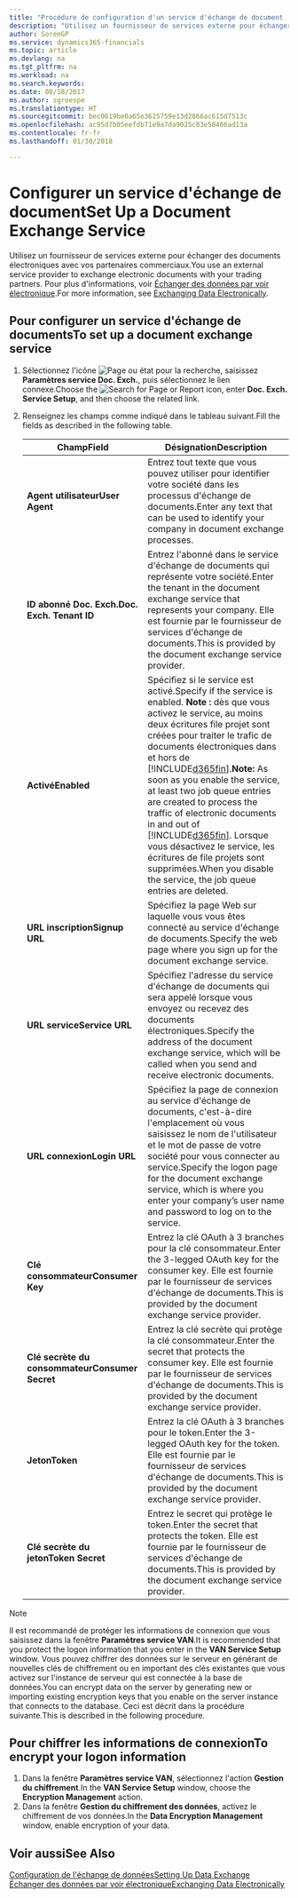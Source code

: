 ```yaml
---
title: "Procédure de configuration d'un service d'échange de document | Microsoft Docs"
description: "Utilisez un fournisseur de services externe pour échanger des documents électroniques avec vos partenaires commerciaux."
author: SorenGP
ms.service: dynamics365-financials
ms.topic: article
ms.devlang: na
ms.tgt_pltfrm: na
ms.workload: na
ms.search.keywords: 
ms.date: 08/18/2017
ms.author: sgroespe
ms.translationtype: HT
ms.sourcegitcommit: bec0619be0a65e3625759e13d2866ac615d7513c
ms.openlocfilehash: ac95d7b05eefdb71e9a7da9025c83e50466ad13a
ms.contentlocale: fr-fr
ms.lasthandoff: 01/30/2018

---
```

# <a name="set-up-a-document-exchange-service"></a><span data-ttu-id="44161-103">Configurer un service d'échange de document</span><span class="sxs-lookup"><span data-stu-id="44161-103">Set Up a Document Exchange Service</span></span>
<span data-ttu-id="44161-104">Utilisez un fournisseur de services externe pour échanger des documents électroniques avec vos partenaires commerciaux.</span><span class="sxs-lookup"><span data-stu-id="44161-104">You use an external service provider to exchange electronic documents with your trading partners.</span></span> <span data-ttu-id="44161-105">Pour plus d'informations, voir [Échanger des données par voir électronique](across-data-exchange.md).</span><span class="sxs-lookup"><span data-stu-id="44161-105">For more information, see [Exchanging Data Electronically](across-data-exchange.md).</span></span>  

## <a name="to-set-up-a-document-exchange-service"></a><span data-ttu-id="44161-106">Pour configurer un service d'échange de documents</span><span class="sxs-lookup"><span data-stu-id="44161-106">To set up a document exchange service</span></span>  
1. <span data-ttu-id="44161-107">Sélectionnez l'icône ![Page ou état pour la recherche](media/ui-search/search_small.png "icône Page ou état pour la recherche"), saisissez **Paramètres service Doc. Exch.**, puis sélectionnez le lien connexe.</span><span class="sxs-lookup"><span data-stu-id="44161-107">Choose the ![Search for Page or Report](media/ui-search/search_small.png "Search for Page or Report icon") icon, enter **Doc. Exch. Service Setup**, and then choose the related link.</span></span>  
2. <span data-ttu-id="44161-108">Renseignez les champs comme indiqué dans le tableau suivant.</span><span class="sxs-lookup"><span data-stu-id="44161-108">Fill the fields as described in the following table.</span></span>  

    |<span data-ttu-id="44161-109">Champ</span><span class="sxs-lookup"><span data-stu-id="44161-109">Field</span></span>|<span data-ttu-id="44161-110">Désignation</span><span class="sxs-lookup"><span data-stu-id="44161-110">Description</span></span>|  
    |---------------------------------|---------------------------------------|  
    |<span data-ttu-id="44161-111">**Agent utilisateur**</span><span class="sxs-lookup"><span data-stu-id="44161-111">**User Agent**</span></span>|<span data-ttu-id="44161-112">Entrez tout texte que vous pouvez utiliser pour identifier votre société dans les processus d'échange de documents.</span><span class="sxs-lookup"><span data-stu-id="44161-112">Enter any text that can be used to identify your company in document exchange processes.</span></span>|  
    |<span data-ttu-id="44161-113">**ID abonné Doc. Exch.**</span><span class="sxs-lookup"><span data-stu-id="44161-113">**Doc. Exch. Tenant ID**</span></span>|<span data-ttu-id="44161-114">Entrez l'abonné dans le service d'échange de documents qui représente votre société.</span><span class="sxs-lookup"><span data-stu-id="44161-114">Enter the tenant in the document exchange service that represents your company.</span></span> <span data-ttu-id="44161-115">Elle est fournie par le fournisseur de services d'échange de documents.</span><span class="sxs-lookup"><span data-stu-id="44161-115">This is provided by the document exchange service provider.</span></span>|  
    |<span data-ttu-id="44161-116">**Activé**</span><span class="sxs-lookup"><span data-stu-id="44161-116">**Enabled**</span></span>|<span data-ttu-id="44161-117">Spécifiez si le service est activé.</span><span class="sxs-lookup"><span data-stu-id="44161-117">Specify if the service is enabled.</span></span> <span data-ttu-id="44161-118">**Note :** dès que vous activez le service, au moins deux écritures file projet sont créées pour traiter le trafic de documents électroniques dans et hors de [!INCLUDE[d365fin](includes/d365fin_md.md)].</span><span class="sxs-lookup"><span data-stu-id="44161-118">**Note:**  As soon as you enable the service, at least two job queue entries are created to process the traffic of electronic documents in and out of [!INCLUDE[d365fin](includes/d365fin_md.md)].</span></span> <span data-ttu-id="44161-119">Lorsque vous désactivez le service, les écritures de file projets sont supprimées.</span><span class="sxs-lookup"><span data-stu-id="44161-119">When you disable the service, the job queue entries are deleted.</span></span>|  
    |<span data-ttu-id="44161-120">**URL inscription**</span><span class="sxs-lookup"><span data-stu-id="44161-120">**Signup URL**</span></span>|<span data-ttu-id="44161-121">Spécifiez la page Web sur laquelle vous vous êtes connecté au service d'échange de documents.</span><span class="sxs-lookup"><span data-stu-id="44161-121">Specify the web page where you sign up for the document exchange service.</span></span>|  
    |<span data-ttu-id="44161-122">**URL service**</span><span class="sxs-lookup"><span data-stu-id="44161-122">**Service URL**</span></span>|<span data-ttu-id="44161-123">Spécifiez l'adresse du service d'échange de documents qui sera appelé lorsque vous envoyez ou recevez des documents électroniques.</span><span class="sxs-lookup"><span data-stu-id="44161-123">Specify the address of the document exchange service, which will be called when you send and receive electronic documents.</span></span>|  
    |<span data-ttu-id="44161-124">**URL connexion**</span><span class="sxs-lookup"><span data-stu-id="44161-124">**Login URL**</span></span>|<span data-ttu-id="44161-125">Spécifiez la page de connexion au service d'échange de documents, c'est-à-dire l'emplacement où vous saisissez le nom de l'utilisateur et le mot de passe de votre société pour vous connecter au service.</span><span class="sxs-lookup"><span data-stu-id="44161-125">Specify the logon page for the document exchange service, which is where you enter your company’s user name and password to log on to the service.</span></span>|  
    |<span data-ttu-id="44161-126">**Clé consommateur**</span><span class="sxs-lookup"><span data-stu-id="44161-126">**Consumer Key**</span></span>|<span data-ttu-id="44161-127">Entrez la clé OAuth à 3 branches pour la clé consommateur.</span><span class="sxs-lookup"><span data-stu-id="44161-127">Enter the 3-legged OAuth key for the consumer key.</span></span> <span data-ttu-id="44161-128">Elle est fournie par le fournisseur de services d'échange de documents.</span><span class="sxs-lookup"><span data-stu-id="44161-128">This is provided by the document exchange service provider.</span></span>|  
    |<span data-ttu-id="44161-129">**Clé secrète du consommateur**</span><span class="sxs-lookup"><span data-stu-id="44161-129">**Consumer Secret**</span></span>|<span data-ttu-id="44161-130">Entrez la clé secrète qui protège la clé consommateur.</span><span class="sxs-lookup"><span data-stu-id="44161-130">Enter the secret that protects the consumer key.</span></span> <span data-ttu-id="44161-131">Elle est fournie par le fournisseur de services d'échange de documents.</span><span class="sxs-lookup"><span data-stu-id="44161-131">This is provided by the document exchange service provider.</span></span>|  
    |<span data-ttu-id="44161-132">**Jeton**</span><span class="sxs-lookup"><span data-stu-id="44161-132">**Token**</span></span>|<span data-ttu-id="44161-133">Entrez la clé OAuth à 3 branches pour le token.</span><span class="sxs-lookup"><span data-stu-id="44161-133">Enter the 3-legged OAuth key for the token.</span></span> <span data-ttu-id="44161-134">Elle est fournie par le fournisseur de services d'échange de documents.</span><span class="sxs-lookup"><span data-stu-id="44161-134">This is provided by the document exchange service provider.</span></span>|  
    |<span data-ttu-id="44161-135">**Clé secrète du jeton**</span><span class="sxs-lookup"><span data-stu-id="44161-135">**Token Secret**</span></span>|<span data-ttu-id="44161-136">Entrez le secret qui protège le token.</span><span class="sxs-lookup"><span data-stu-id="44161-136">Enter the secret that protects the token.</span></span> <span data-ttu-id="44161-137">Elle est fournie par le fournisseur de services d'échange de documents.</span><span class="sxs-lookup"><span data-stu-id="44161-137">This is provided by the document exchange service provider.</span></span>|  

> [!NOTE]  
>  <span data-ttu-id="44161-138">Il est recommandé de protéger les informations de connexion que vous saisissez dans la fenêtre **Paramètres service VAN**.</span><span class="sxs-lookup"><span data-stu-id="44161-138">It is recommended that you protect the logon information that you enter in the **VAN Service Setup** window.</span></span> <span data-ttu-id="44161-139">Vous pouvez chiffrer des données sur le serveur en générant de nouvelles clés de chiffrement ou en important des clés existantes que vous activez sur l'instance de serveur qui est connectée à la base de données.</span><span class="sxs-lookup"><span data-stu-id="44161-139">You can encrypt data on the server by generating new or importing existing encryption keys that you enable on the server instance that connects to the database.</span></span> <span data-ttu-id="44161-140">Ceci est décrit dans la procédure suivante.</span><span class="sxs-lookup"><span data-stu-id="44161-140">This is described in the following procedure.</span></span>  

## <a name="to-encrypt-your-logon-information"></a><span data-ttu-id="44161-141">Pour chiffrer les informations de connexion</span><span class="sxs-lookup"><span data-stu-id="44161-141">To encrypt your logon information</span></span>  
1. <span data-ttu-id="44161-142">Dans la fenêtre **Paramètres service VAN**, sélectionnez l'action **Gestion du chiffrement**.</span><span class="sxs-lookup"><span data-stu-id="44161-142">In the **VAN Service Setup** window, choose the **Encryption Management** action.</span></span>  
2. <span data-ttu-id="44161-143">Dans la fenêtre **Gestion du chiffrement des données**, activez le chiffrement de vos données.</span><span class="sxs-lookup"><span data-stu-id="44161-143">In the **Data Encryption Management** window, enable encryption of your data.</span></span> <!--For more information, see [Manage Data Encryption](../manage-data-encryption.md).-->  

## <a name="see-also"></a><span data-ttu-id="44161-144">Voir aussi</span><span class="sxs-lookup"><span data-stu-id="44161-144">See Also</span></span>  
[<span data-ttu-id="44161-145">Configuration de l'échange de données</span><span class="sxs-lookup"><span data-stu-id="44161-145">Setting Up Data Exchange</span></span>](across-set-up-data-exchange.md)  
[<span data-ttu-id="44161-146">Échanger des données par voir électronique</span><span class="sxs-lookup"><span data-stu-id="44161-146">Exchanging Data Electronically</span></span>](across-data-exchange.md)

